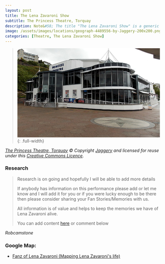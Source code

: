 ```yaml
---
layout: post
title: The Lena Zavaroni Show
subtitle: The Princess Theatre, Torquay
description: Note&#58; The title "The Lena Zavaroni Show" is a generic name for shows Starring Lena Zavaroni that had no original show title for the theatre at which Lena was appearing.
image: /assets/images/locations/geograph-4489556-by-Jaggery-200x200.png
categories: [Theatre, The Lena Zavaroni Show]
---
```


> ![](/assets/images/locations/geograph-4489556-by-Jaggery.jpg){: .full-width}

<cite>[The Princess Theatre, Torquay](https://www.geograph.org.uk/photo/4489556) &copy; Copyright [Jaggery](https://www.geograph.org.uk/profile/39302) and licensed for reuse under this [Creative Commons Licence](http://creativecommons.org/licenses/by-sa/2.0/).</cite>

### Research
> Research is on going and hopefully I will be able to add more details
>
> If anybody has information on this performance please add or let me know and I will add it for you or if you were lucky enough to be there then please consider sharing your Fan Stories/Memories with us.
>
> All information is of value and helps to keep the memories we have of Lena Zavaroni alive.
>
> You can add content [here](https://github.com/FanzOfLenaZavaroni/fanzoflenazavaroni.github.io) or comment below

<cite>Robcamstone</cite>

### Google Map:
* [Fanz of Lena Zavaroni (Mapping Lena Zavaroni's life)](https://www.google.com/maps/d/u/0/viewer?mid=1D1D0ERV_FQMNb9XZzJ-J3yUlK8aI4vhI&hl=en&ll=50.46146089999999%2C-3.5299707000000353&z=19)

